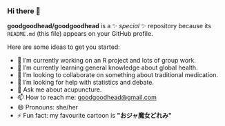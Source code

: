### Hi there 👋

**goodgoodhead/goodgoodhead** is a ✨ _special_ ✨ repository because its `README.md` (this file) appears on your GitHub profile.

Here are some ideas to get you started:

- 🔭 I’m currently working on an R project and lots of group work.
- 🌱 I’m currently learning general knowledge about global health.
- 👯 I’m looking to collaborate on something about traditional medication.
- 🤔 I’m looking for help with statistics and debate.
- 💬 Ask me about acupuncture.
- 📫 How to reach me: goodgoodhead@gmail.com
- 😄 Pronouns: she/her
- ⚡ Fun fact: my favourite cartoon is  **"おジャ魔女どれみ"**
  
  
